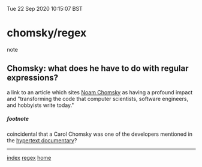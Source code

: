Tue 22 Sep 2020 10:15:07 BST

# chomsky/regex
note
## Chomsky: what does he have to do with regular expressions?

a link to an article which sites [Noam Chomsky](https://www.linux.com/news/exploring-linguistics-behind-regular-expressions/) as having a profound impact and "transforming the code that computer scientists, software engineers, and hobbyists write today." 

##### footnote

coincidental that a Carol Chomsky was one of the developers mentioned in the [hypertext documentary](https://archive.org/details/AndyVanDamHypertextFilm)?

___
[index](./index-file.md)
[regex](./bash-reg-expressions.md)
[home](./home.md) 

